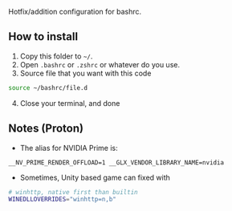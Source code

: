 Hotfix/addition configuration for bashrc.

## How to install
1. Copy this folder to `~/`.
2. Open `.bashrc` or `.zshrc` or whatever do you use.
3. Source file that you want with this code
```bash
source ~/bashrc/file.d
```
4. Close your terminal, and done

## Notes (Proton)
- The alias for NVIDIA Prime is:
```
__NV_PRIME_RENDER_OFFLOAD=1 __GLX_VENDOR_LIBRARY_NAME=nvidia
```

- Sometimes, Unity based game can fixed with
```sh
# winhttp, native first than builtin
WINEDLLOVERRIDES="winhttp=n,b"
```
